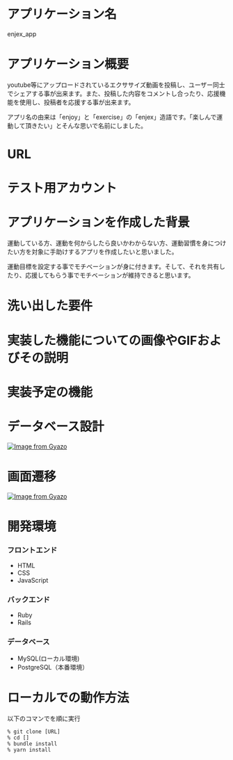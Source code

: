 # アプリケーション名
enjex_app

# アプリケーション概要
youtube等にアップロードされているエクササイズ動画を投稿し、ユーザー同士でシェアする事が出来ます。また、投稿した内容をコメントし合ったり、応援機能を使用し、投稿者を応援する事が出来ます。

アプリ名の由来は「enjoy」と「exercise」の「enjex」造語です。「楽しんで運動して頂きたい」とそんな思いで名前にしました。

# URL

# テスト用アカウント

# アプリケーションを作成した背景
運動している方、運動を何からしたら良いかわからない方、運動習慣を身につけたい方を対象に手助けするアプリを作成したいと思いました。

運動目標を設定する事でモチベーションが身に付きます。そして、それを共有したり、応援してもらう事でモチベーションが維持できると思います。

# 洗い出した要件

# 実装した機能についての画像やGIFおよびその説明

# 実装予定の機能

# データベース設計
[![Image from Gyazo](https://i.gyazo.com/5fd5c751f3e77859b84830010c33be79.png)](https://gyazo.com/5fd5c751f3e77859b84830010c33be79)

# 画面遷移
[![Image from Gyazo](https://i.gyazo.com/210a72ed89d3ea13d422f56b1f34b6c1.png)](https://gyazo.com/210a72ed89d3ea13d422f56b1f34b6c1)

# 開発環境

### フロントエンド
- HTML
- CSS
- JavaScript

### バックエンド
- Ruby
- Rails

### データベース
- MySQL(ローカル環境)
- PostgreSQL（本番環境）

# ローカルでの動作方法
以下のコマンでを順に実行
```
% git clone [URL]
% cd []
% bundle install
% yarn install
```